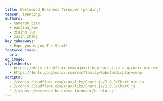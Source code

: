 ```yaml
---
title: Westwoood Business Turnover (pending)
teaser: (pending)
authors:
  - cameron_bian
  - eustina_kim
  - ziqing_luo
  - xuxin_zhang
key_takeaways:
  - Hope you enjoy The Stack!
featured_image:
  url:
og_image:
stylesheets:
  - https://cdnjs.cloudflare.com/ajax/libs/Chart.js/2.8.0/Chart.min.css
  - https://fonts.googleapis.com/css?family=Roboto&display=swap
scripts:
  - //cdnjs.cloudflare.com/ajax/libs/Chart.js/2.8.0/Chart.min.js
  - //cdnjs.cloudflare.com/ajax/libs/Chart.js/2.8.0/Chart.js
  - /js/posts/westwood-business-turnover/barplot.js
---
```


<div>
    <canvas id= "bar-chart" width="600" height="250"></canvas>
</div>

<script src="https://cdn.jsdelivr.net/npm/chart.js@2.8.0"></script>
